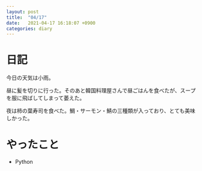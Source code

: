 ```yaml
---
layout: post
title:  "04/17"
date:   2021-04-17 16:18:07 +0900
categories: diary
---
```

# 日記

今日の天気は小雨。

昼に髪を切りに行った。そのあと韓国料理屋さんで昼ごはんを食べたが、スープを服に飛ばしてしまって萎えた。

夜は柿の葉寿司を食べた。鯛・サーモン・鯖の三種類が入っており、とても美味しかった。

# やったこと

- Python